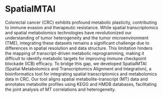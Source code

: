 # SpatialMTAI
Colorectal cancer (CRC) exhibits profound metabolic plasticity, contributing to immune evasion and therapeutic resistance. While spatial transcriptomics and spatial metabolomics technologies have revolutionized our understanding of tumor heterogeneity and the tumor microenvironment (TME), integrating these datasets remains a significant challenge due to differences in spatial resolution and data structure. This limitation hinders the mapping of transcript-driven metabolic reprogramming, making it difficult to identify metabolic targets for improving immune checkpoint blockade (ICB) efficacy.
To bridge this gap, we developed SpatialMTAI (Spatial Metabolomics and Transcriptomics Alignment and Integration), a bioinformatics tool for integrating spatial transcriptomics and metabolomics data in CRC. Our tool aligns spatial metabolite-transcript (MT) data and annotates metabolite profiles using KEGG and HMDB databases, facilitating the joint analysis of MT correlations and heterogeneity. 
